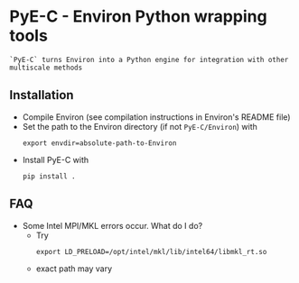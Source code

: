 # PyE-C - Environ Python wrapping tools
    `PyE-C` turns Environ into a Python engine for integration with other multiscale methods

## Installation
+ Compile Environ (see compilation instructions in Environ's README file)
+ Set the path to the Environ directory (if not `PyE-C/Environ`) with
  ```
  export envdir=absolute-path-to-Environ
  ```
+ Install PyE-C with
  ```
  pip install .
  ```

## FAQ
 - Some Intel MPI/MKL errors occur. What do I do?
	+ Try
      ```
      export LD_PRELOAD=/opt/intel/mkl/lib/intel64/libmkl_rt.so
      ```
    + exact path may vary
